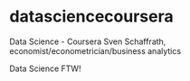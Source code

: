 datasciencecoursera
===================

Data Science - Coursera
Sven Schaffrath, economist/econometrician/business analytics

Data Science FTW!
